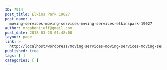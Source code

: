 ```yaml
---
ID: 7914
post_title: Elkins Park 19027
post_name: >
  moving-services-moving-services-moving-services-elkinspark-19027
author: mrgabonijeff@gmail.com
post_date: 2018-03-28 01:48:00
layout: page
link: >
  http://localhost/wordpress/moving-services-moving-services-moving-services-elkinspark-19027/
published: true
tags: [ ]
categories: [ ]
---
```

